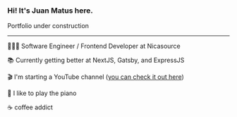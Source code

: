 ### Hi! It's Juan Matus here.
Portfolio under construction

---

👨🏻‍💻  Software Engineer / Frontend Developer at Nicasource

📚 Currently getting better at NextJS, Gatsby, and ExpressJS

🎬 I'm starting a YouTube channel ([you can check it out here](https://www.youtube.com/channel/UCU3megO3PrCIbTUoaAeiPvQ))

🎹 I like to play the piano 

☕️ coffee addict
